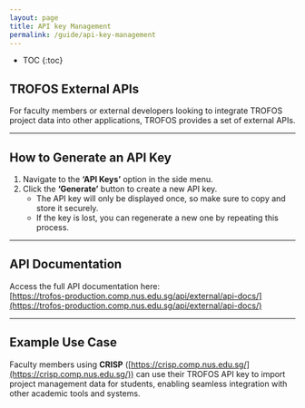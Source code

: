 ```yaml
---
layout: page
title: API key Management
permalink: /guide/api-key-management
---
```


* TOC
{:toc}

## TROFOS External APIs

For faculty members or external developers looking to integrate TROFOS project data into other applications, TROFOS provides a set of external APIs.

---

## How to Generate an API Key

1. Navigate to the **‘API Keys’** option in the side menu.  
2. Click the **‘Generate’** button to create a new API key.  
   - The API key will only be displayed once, so make sure to copy and store it securely.  
   - If the key is lost, you can regenerate a new one by repeating this process.

---

## API Documentation

Access the full API documentation here:  
[https://trofos-production.comp.nus.edu.sg/api/external/api-docs/](https://trofos-production.comp.nus.edu.sg/api/external/api-docs/)

---

## Example Use Case

Faculty members using **CRISP** ([https://crisp.comp.nus.edu.sg/](https://crisp.comp.nus.edu.sg/)) can use their TROFOS API key to import project management data for students, enabling seamless integration with other academic tools and systems.
